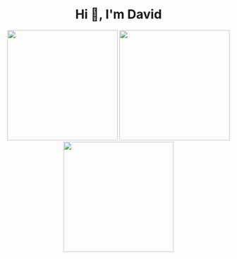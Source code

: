 <h1 align="center">Hi 👋, I'm David</h1>

<p align="center">
  <img src="https://github.com/user-attachments/assets/9f56cff5-beb1-45ca-b265-1659ee9a65c1" width="250" />
  <img src="https://github.com/user-attachments/assets/411d1e8d-9cf3-4fb9-aeff-655d83081804" width="250" />
  <img src="https://github.com/user-attachments/assets/6a1fa62c-55b0-486f-97e9-82a064f100fd" width="250" />
</p>
